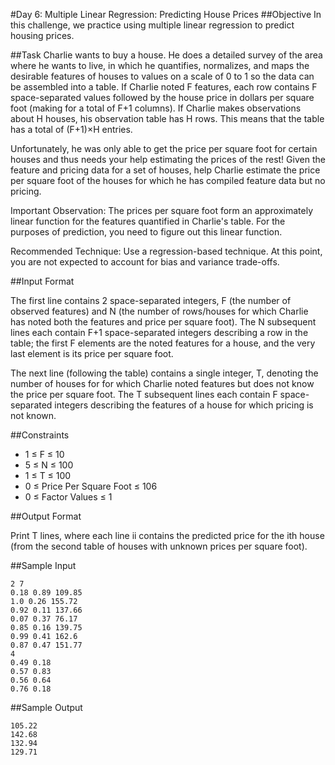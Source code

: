 #Day 6: Multiple Linear Regression: Predicting House Prices
##Objective 
In this challenge, we practice using multiple linear regression to predict housing prices.

##Task 
Charlie wants to buy a house. He does a detailed survey of the area where he wants to live, in which he quantifies, normalizes, and maps the desirable features of houses to values on a scale of 0 to 1 so the data can be assembled into a table. If Charlie noted F features, each row contains F space-separated values followed by the house price in dollars per square foot (making for a total of F+1 columns). If Charlie makes observations about H houses, his observation table has H rows. This means that the table has a total of (F+1)×H entries.

Unfortunately, he was only able to get the price per square foot for certain houses and thus needs your help estimating the prices of the rest! Given the feature and pricing data for a set of houses, help Charlie estimate the price per square foot of the houses for which he has compiled feature data but no pricing.

Important Observation: The prices per square foot form an approximately linear function for the features quantified in Charlie's table. For the purposes of prediction, you need to figure out this linear function.

Recommended Technique: Use a regression-based technique. At this point, you are not expected to account for bias and variance trade-offs.

##Input Format

The first line contains 2 space-separated integers, F (the number of observed features) and N (the number of rows/houses for which Charlie has noted both the features and price per square foot). 
The N subsequent lines each contain F+1 space-separated integers describing a row in the table; the first F elements are the noted features for a house, and the very last element is its price per square foot.

The next line (following the table) contains a single integer, T, denoting the number of houses for for which Charlie noted features but does not know the price per square foot. 
The T subsequent lines each contain F space-separated integers describing the features of a house for which pricing is not known.

##Constraints

  + 1 ≤ F ≤ 10  
  + 5 ≤ N ≤ 100  
  + 1 ≤ T ≤ 100  
  + 0 ≤ Price Per Square Foot ≤ 106  
  + 0 ≤ Factor Values ≤ 1  

##Output Format

Print T lines, where each line ii contains the predicted price for the ith house (from the second table of houses with unknown prices per square foot).

##Sample Input

```
2 7  
0.18 0.89 109.85  
1.0 0.26 155.72  
0.92 0.11 137.66  
0.07 0.37 76.17  
0.85 0.16 139.75  
0.99 0.41 162.6  
0.87 0.47 151.77  
4  
0.49 0.18  
0.57 0.83  
0.56 0.64  
0.76 0.18  
```
##Sample Output

```
105.22  
142.68  
132.94  
129.71  
```
